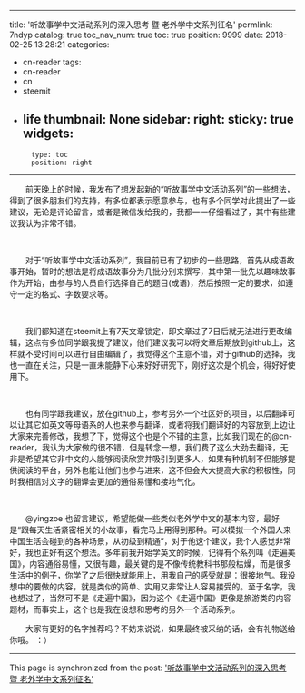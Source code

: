 
---
title: '听故事学中文活动系列的深入思考 暨 老外学中文系列征名'
permlink: 7ndyp
catalog: true
toc_nav_num: true
toc: true
position: 9999
date: 2018-02-25 13:28:21
categories:
- cn-reader
tags:
- cn-reader
- cn
- steemit
- life
thumbnail: None
sidebar:
    right:
        sticky: true
widgets:
    -
        type: toc
        position: right
---


<html>
<p>　　前天晚上的时候，我发布了想发起新的“听故事学中文活动系列”的一些想法，得到了很多朋友们的支持，有多位都表示愿意参与，也有多个同学对此提出了一些建议，无论是评论留言，或者是微信发给我的，我都一一仔细看过了，其中有些建议我认为非常不错。</p>
<p><br></p>
<p>　　对于“听故事学中文活动系列”，我目前已有了初步的一些思路，首先从成语故事开始，暂时的想法是将成语故事分为几批分别来撰写，其中第一批先以趣味故事作为开始，由参与的人员自行选择自己的题目(成语)，然后按照一定的要求，如遵守一定的格式、字数要求等。</p>
<p><br></p>
<p>　　我们都知道在steemit上有7天文章锁定，即文章过了7日后就无法进行更改编辑，这点有多位同学跟我提了建议，他们建议我可以将文章后期放到github上，这样就不受时间可以进行自由编辑了，我觉得这个主意不错，对于github的选择，我也一直在关注，只是一直未能静下心来好好研究下，刚好这次是个机会，得好好使用下。</p>
<p><br></p>
<p>　　也有同学跟我建议，放在github上，参考另外一个社区好的项目，以后翻译可以让其它如英文等母语系的人也来参与翻译，或者将我们翻译好的内容放到上边让大家来完善修改，我想了下，觉得这个也是个不错的主意，比如我们现在的@cn-reader，我认为大家做的很不错，但是转念一想，我们费了这么大劲去翻译，无非是希望其它非中文的人能够阅读欣赏并吸引到更多人，如果有种机制不但能够提供阅读的平台，另外也能让他们也参与进来，这不但会大大提高大家的积极性，同时我相信对文字的翻译会更加的通俗易懂和接地气化。</p>
<p><br></p>
<p>　　@yingzoe 也留言建议，希望能做一些类似老外学中文的基本内容，最好是“跟每天生活紧密相关的小故事，看完马上用得到那种。可以模拟一个外国人来中国生活会碰到的各种场景，从初级到精通”，对于他这个建议，我个人感觉非常好，我也正好有这个想法。多年前我开始学英文的时候，记得有个系列叫《走遍美国》，内容通俗易懂，又很有趣，最关键的是不像传统教科书那般枯燥，而是很多生活中的例子，你学了之后很快就能用上，用我自己的感受就是：很接地气。我设想中的要做的内容，就是类似的简单、实用又非常让人容易接受的。至于名字，我也想过了，当然可不是《走遍中国》，因为这个《走遍中国》更像是旅游类的内容题材，而事实上，这个也是我在设想和思考的另外一个活动系列。</p>
<p>　　大家有更好的名字推荐吗？不妨来说说，如果最终被采纳的话，会有礼物送给你哦。 ：）</p>
</html>

- - -

This page is synchronized from the post: ['听故事学中文活动系列的深入思考 暨 老外学中文系列征名'](https://steemit.com/@rivalhw/7ndyp)
